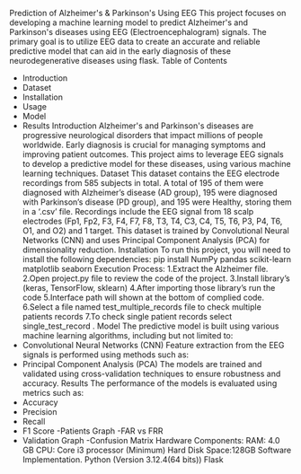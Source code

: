 Prediction of Alzheimer's & Parkinson's Using EEG
This project focuses on developing a machine learning model to predict Alzheimer's and Parkinson's diseases using EEG (Electroencephalogram) signals. The primary goal is to utilize EEG data to create an accurate and reliable predictive model that can aid in the early diagnosis of these neurodegenerative diseases using flask.
Table of Contents
- Introduction
- Dataset
- Installation
- Usage
- Model
- Results
Introduction
Alzheimer's and Parkinson's diseases are progressive neurological disorders that impact millions of people worldwide. Early diagnosis is crucial for managing symptoms and improving patient outcomes. This project aims to leverage EEG signals to develop a predictive model for these diseases, using various machine learning techniques.
 Dataset
This dataset contains the EEG electrode recordings from 585 subjects in total. A total of 195 of them were diagnosed with Alzheimer’s disease (AD group), 195 were diagnosed with Parkinson’s disease (PD group), and 195 were Healthy, storing them in a ‘.csv’ file. Recordings include the EEG signal from 18 scalp electrodes (Fp1, Fp2, F3, F4, F7, F8, T3, T4, C3, C4, T5, T6, P3, P4, T6, O1, and O2) and 1 target. This dataset is trained by Convolutional Neural Networks (CNN) and uses Principal Component Analysis (PCA) for dimensionality reduction.
Installation
To run this project, you will need to install the following dependencies:
pip install NumPy pandas scikit-learn matplotlib seaborn
Execution Process:
1.Extract the Alzheimer file. 
2.Open project.py file to review the code of the project.
3.Install library’s (keras, TensorFlow, sklearn)
4.After importing those library’s run the code 
5.Interface path will shown at the bottom of complied code.
6.Select a file named  test_multiple_records file to check multiple patients records
7.To check single patient records select single_test_record . 
 Model
The predictive model is built using various machine learning algorithms, including but not limited to:
- Convolutional Neural Networks (CNN)
Feature extraction from the EEG signals is performed using methods such as:
- Principal Component Analysis (PCA)
The models are trained and validated using cross-validation techniques to ensure robustness and accuracy.
Results
The performance of the models is evaluated using metrics such as:
- Accuracy
- Precision
- Recall
- F1 Score
-Patients Graph
-FAR vs FRR
- Validation Graph
-Confusion Matrix
Hardware Components:
RAM: 4.0 GB
CPU: Core i3 processor (Minimum) Hard Disk   Space:128GB
Software Implementation. 
Python (Version 3.12.4(64 bits))
Flask
